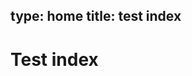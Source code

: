 type: home
title: test index
----

# Test index

<!--% LOOP --type=blog --template=blog-excerpt -->

